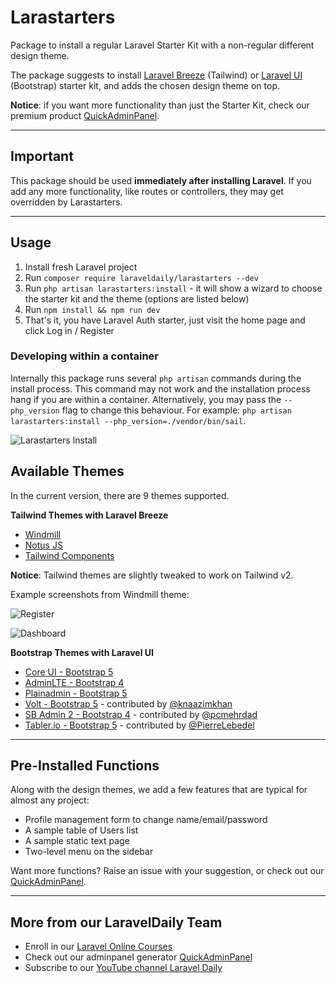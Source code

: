 # Larastarters

Package to install a regular Laravel Starter Kit with a non-regular different design theme.

The package suggests to install [Laravel Breeze](https://github.com/laravel/breeze) (Tailwind) or [Laravel UI](https://github.com/laravel/ui) (Bootstrap) starter kit, and adds the chosen design theme on top.

**Notice**: if you want more functionality than just the Starter Kit, check our premium product [QuickAdminPanel](https://quickadminpanel.com).

---

## Important

This package should be used **immediately after installing Laravel**. If you add any more functionality, like routes or controllers, they may get overridden by Larastarters.

---

## Usage

1. Install fresh Laravel project
2. Run `composer require laraveldaily/larastarters --dev`
3. Run `php artisan larastarters:install` - it will show a wizard to choose the starter kit and the theme (options are listed below)
4. Run `npm install && npm run dev`
5. That's it, you have Laravel Auth starter, just visit the home page and click Log in / Register

### Developing within a container

Internally this package runs several `php artisan` commands during the install process. This command may not work and the installation process hang if you are within a container. Alternatively, you may pass the `--php_version` flag to change this behaviour. For example: `php artisan larastarters:install --php_version=./vendor/bin/sail`.

![Larastarters Install](https://laraveldaily.com/wp-content/uploads/2021/11/Screenshot-2021-11-02-at-10.36.03.png)


## Available Themes

In the current version, there are 9 themes supported. 

**Tailwind Themes with Laravel Breeze**

- [Windmill](https://windmillui.com/dashboard-html)
- [Notus JS](https://www.creative-tim.com/product/notus-js)
- [Tailwind Components](https://github.com/tailwindcomponents/dashboard)

**Notice**: Tailwind themes are slightly tweaked to work on Tailwind v2.

Example screenshots from Windmill theme:

![Register](https://laraveldaily.com/wp-content/uploads/2021/10/Screenshot-2021-10-26-at-07.24.59.png)

![Dashboard](https://laraveldaily.com/wp-content/uploads/2021/10/Screenshot-2021-10-26-at-07.25.32.png)


**Bootstrap Themes with Laravel UI**

- [Core UI - Bootstrap 5](https://coreui.io/)
- [AdminLTE - Bootstrap 4](https://adminlte.io/)
- [Plainadmin - Bootstrap 5](https://plainadmin.com/)
- [Volt - Bootstrap 5](https://demo.themesberg.com/volt/) - contributed by [@knaazimkhan](https://github.com/knaazimkhan)
- [SB Admin 2 - Bootstrap 4](https://startbootstrap.github.io/startbootstrap-sb-admin-2/) - contributed by [@pcmehrdad](https://github.com/pcmehrdad)
- [Tabler.io - Bootstrap 5](https://tabler.io/) - contributed by [@PierreLebedel](https://github.com/PierreLebedel)

---

## Pre-Installed Functions

Along with the design themes, we add a few features that are typical for almost any project:

- Profile management form to change name/email/password
- A sample table of Users list
- A sample static text page
- Two-level menu on the sidebar

Want more functions? Raise an issue with your suggestion, or check out our [QuickAdminPanel](https://quickadminpanel.com).

---

## More from our LaravelDaily Team

- Enroll in our [Laravel Online Courses](https://laraveldaily.teachable.com/)
- Check out our adminpanel generator [QuickAdminPanel](https://quickadminpanel.com)
- Subscribe to our [YouTube channel Laravel Daily](https://www.youtube.com/channel/UCTuplgOBi6tJIlesIboymGA)
